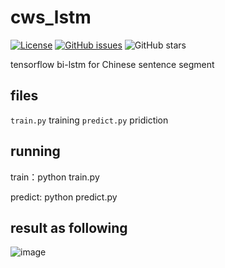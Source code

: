 # cws_lstm
[![License](https://img.shields.io/badge/License-Apache%202.0-brightgreen.svg)](https://opensource.org/licenses/Apache-2.0)
[![GitHub issues](https://img.shields.io/github/issues/zhyq/cws_lstm.svg)](https://github.com/zhyq/cws_lstm/issues)
![GitHub stars](https://img.shields.io/github/stars/zhyq/cws_lstm.svg)

  tensorflow bi-lstm for Chinese sentence segment

## files
`train.py` training 
`predict.py` pridiction 

## running
train：python train.py

predict: python predict.py

## result as following
![image](https://raw.githubusercontent.com/zhyq/cws_lstm/master/cutsample/sample.jpg)
